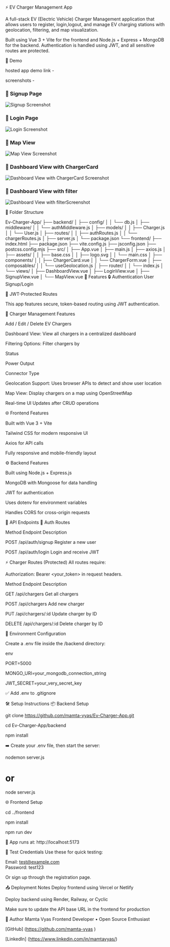 ⚡ EV Charger Management App

A full-stack EV (Electric Vehicle) Charger Management application that allows users to register, login,logout, and manage EV charging stations with geolocation, filtering, and map visualization.

Built using Vue 3 + Vite for the frontend and Node.js + Express + MongoDB for the backend. Authentication is handled using JWT, and all sensitive routes are protected.

📸 Demo

hosted app demo link - 

screenshots - 

### 🔐 Signup Page
![Signup Screenshot](./frontend/src/assets/ss1.png)

### 🔐 Login Page
![Login Screenshot](./frontend/src/assets/ss2.png)

### 🔐 Map View 
![Map View Screenshot](./frontend/src/assets/ss3.png)

### 🔐 Dashboard View with ChargerCard
![Dashboard View with ChargerCard Screenshot](./frontend/src/assets/ss4.png)

### 🔐 Dashboard View with filter
![Dashboard View with filterScreenshot](./frontend/src/assets/ss5.png)


🧩 Folder Structure

Ev-Charger-App/
├── backend/
│   ├── config/
│   │   └── db.js
│   ├── middleware/
│   │   └── authMiddleware.js
│   ├── models/
│   │   ├── Charger.js
│   │   └── User.js
│   ├── routes/
│   │   ├── authRoutes.js
│   │   └── chargerRoutes.js
│   ├── server.js
│   └── package.json
└── frontend/
    ├── index.html
    ├── package.json
    ├── vite.config.js
    ├── jsconfig.json
    ├── postcss.config.mjs
    ├── src/
    │   ├── App.vue
    │   ├── main.js
    │   ├── axios.js
    │   ├── assets/
    │   │   ├── base.css
    │   │   ├── logo.svg
    │   │   └── main.css
    │   ├── components/
    │   │   ├── ChargerCard.vue
    │   │   └── ChargerForm.vue
    │   ├── composables/
    │   │   └── useGeolocation.js
    │   ├── router/
    │   │   └── index.js
    │   └── views/
    │       ├── DashboardView.vue
    │       ├── LoginView.vue
    │       ├── SignupView.vue
    │       └── MapView.vue
🚀 Features
🔒 Authentication
User Signup/Login


🔐 JWT-Protected Routes

This app features secure, token-based routing using JWT authentication.

🧭 Charger Management Features

Add / Edit / Delete EV Chargers

Dashboard View: View all chargers in a centralized dashboard

Filtering Options: Filter chargers by

Status

Power Output

Connector Type

Geolocation Support: Uses browser APIs to detect and show user location

Map View: Display chargers on a map using OpenStreetMap

Real-time UI Updates after CRUD operations

🌐 Frontend Features

Built with Vue 3 + Vite

Tailwind CSS for modern responsive UI

Axios for API calls

Fully responsive and mobile-friendly layout

⚙️ Backend Features

Built using Node.js + Express.js

MongoDB with Mongoose for data handling

JWT for authentication

Uses dotenv for environment variables

Handles CORS for cross-origin requests

🔑 API Endpoints
👤 Auth Routes

Method	Endpoint	Description

POST	/api/auth/signup	Register a new user

POST	/api/auth/login	Login and receive JWT

⚡ Charger Routes (Protected)
All routes require:

Authorization: Bearer <your_token> in request headers.

Method	Endpoint	Description

GET	/api/chargers	Get all chargers

POST	/api/chargers	Add new charger

PUT	/api/chargers/:id	Update charger by ID

DELETE	/api/chargers/:id	Delete charger by ID

🔧 Environment Configuration

Create a .env file inside the /backend directory:

env

PORT=5000

MONGO_URI=your_mongodb_connection_string

JWT_SECRET=your_very_secret_key

✅ Add .env to .gitignore

🛠️ Setup Instructions
📦 Backend Setup

git clone https://github.com/mamta-vyas/Ev-Charger-App.git

cd Ev-Charger-App/backend

npm install

➡️ Create your .env file, then start the server:

nodemon server.js
# or
node server.js


🌐 Frontend Setup

cd ../frontend

npm install

npm run dev

🔗 App runs at: http://localhost:5173

🧪 Test Credentials
Use these for quick testing:

Email: test@example.com  
Password: test123

Or sign up through the registration page.

📤 Deployment Notes
Deploy frontend using Vercel or Netlify

Deploy backend using Render, Railway, or Cyclic

Make sure to update the API base URL in the frontend for production


🧠 Author
Mamta Vyas
Frontend Developer • Open Source Enthusiast

[GitHub] (https://github.com/mamta-vyas ) 

[LinkedIn] (https://www.linkedin.com/in/mamtavyas/)
